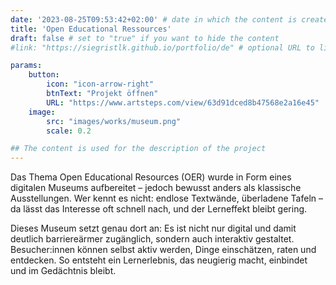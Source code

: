 ```yaml
---
date: '2023-08-25T09:53:42+02:00' # date in which the content is created - defaults to "today"
title: 'Open Educational Ressources'
draft: false # set to "true" if you want to hide the content 
#link: "https://siegristlk.github.io/portfolio/de" # optional URL to link the logo to

params:
    button:
        icon: "icon-arrow-right"
        btnText: "Projekt öffnen"
        URL: "https://www.artsteps.com/view/63d91dced8b47568e2a16e45"
    image:
        src: "images/works/museum.png"
        scale: 0.2

## The content is used for the description of the project
---
```

Das Thema Open Educational Resources (OER) wurde in Form eines digitalen Museums aufbereitet – jedoch bewusst anders als klassische Ausstellungen. Wer kennt es nicht: endlose Textwände, überladene Tafeln – da lässt das Interesse oft schnell nach, und der Lerneffekt bleibt gering.

Dieses Museum setzt genau dort an: Es ist nicht nur digital und damit deutlich barriereärmer zugänglich, sondern auch interaktiv gestaltet. Besucher:innen können selbst aktiv werden, Dinge einschätzen, raten und entdecken. So entsteht ein Lernerlebnis, das neugierig macht, einbindet und im Gedächtnis bleibt.
